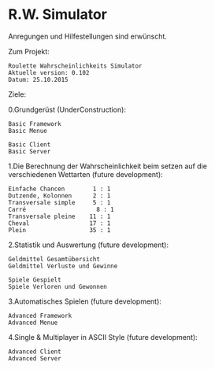 #  R.W. Simulator

Anregungen und Hilfestellungen sind erwünscht.

Zum Projekt:

	Roulette Wahrscheinlichkeits Simulator 
	Aktuelle version: 0.102
	Datum: 25.10.2015

Ziele:

 0.Grundgerüst (UnderConstruction):
	
	Basic Framework
	Basic Menue

	Basic Client
	Basic Server

 1.Die Berechnung der Wahrscheinlichkeit beim setzen auf die verschiedenen Wettarten (future development): 

	Einfache Chancen  		1 : 1
	Dutzende, Kolonnen  	2 : 1
	Transversale simple 	5 : 1
	Carré 					 8 : 1
	Transversale pleine    11 : 1
	Cheval 				   17 : 1
	Plein  				   35 : 1

 2.Statistik und Auswertung (future development):
	
	Geldmittel Gesamtübersicht
	Geldmittel Verluste und Gewinne
	
	Spiele Gespielt
	Spiele Verloren und Gewonnen
	

 3.Automatisches Spielen (future development):
 
	Advanced Framework
	Advanced Menue
		

 4.Single & Multiplayer in ASCII Style (future development): 
 
	Advanced Client
	Advanced Server
 
